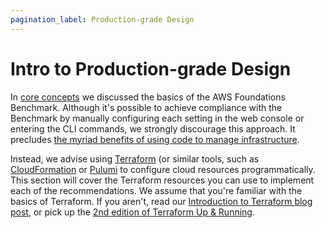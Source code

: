 ```yaml
---
pagination_label: Production-grade Design
---
```


# Intro to Production-grade Design

In [core concepts](../1-core-concepts/0-intro.md) we discussed the basics of the AWS Foundations Benchmark. Although it's possible to achieve
compliance with the Benchmark by manually configuring each setting in the web console or entering the CLI commands, we
strongly discourage this approach. It precludes [the myriad benefits of using code to manage infrastructure](/docs/intro/overview/infrastructure-as-code).

Instead, we advise using [Terraform](https://www.terraform.io) (or similar tools, such as
[CloudFormation](https://aws.amazon.com/cloudformation/) or [Pulumi](https://www.pulumi.com/) to configure cloud
resources programmatically. This section will cover the Terraform resources you can use to implement each of the
recommendations. We assume that you're familiar with the basics of Terraform. If you aren't, read our
[Introduction to Terraform blog post](https://blog.gruntwork.io/an-introduction-to-terraform-f17df9c6d180), or pick
up the [2nd
edition of Terraform Up & Running](https://blog.gruntwork.io/terraform-up-running-2nd-edition-early-release-is-now-available-b104fc29783f).


<!-- ##DOCS-SOURCER-START
{"sourcePlugin":"Local File Copier","hash":"7279b3988ed9f74eb57fb372342bc629"}
##DOCS-SOURCER-END -->
